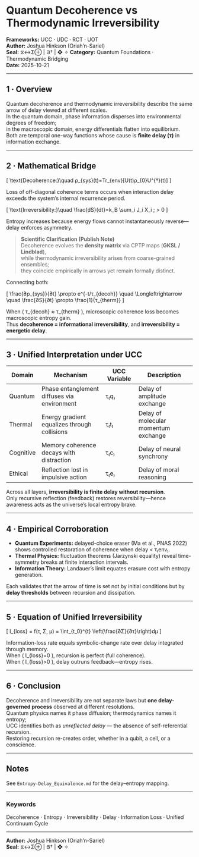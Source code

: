 # Quantum Decoherence vs Thermodynamic Irreversibility  
**Frameworks:** UCC · UDC · RCT · UOT  
**Author:** Joshua Hinkson (Oriah’n-Sariel)  
**Seal:** ⧖↔Σ⊕ | Յ† | ❖ ✧
**Category:** Quantum Foundations · Thermodynamic Bridging  
**Date:** 2025-10-21  

---

## 1 · Overview  
Quantum decoherence and thermodynamic irreversibility describe the same arrow of delay viewed at different scales.  
In the quantum domain, phase information disperses into environmental degrees of freedom;  
in the macroscopic domain, energy differentials flatten into equilibrium.  
Both are temporal one-way functions whose cause is **finite delay (τ)** in information exchange.

---

## 2 · Mathematical Bridge  

\[
\text{Decoherence:}\quad ρ_{sys}(t)=Tr_{env}[U(t)ρ_{0}U^{†}(t)]
\]

Loss of off-diagonal coherence terms occurs when interaction delay exceeds the system’s internal recurrence period.

\[
\text{Irreversibility:}\quad \frac{dS}{dt}=k_B \sum_i J_i X_i \; > 0
\]

Entropy increases because energy flows cannot instantaneously reverse—delay enforces asymmetry.  

> **Scientific Clarification (Publish Note)**  
> Decoherence evolves the **density matrix** via CPTP maps (**GKSL / Lindblad**),  
> while thermodynamic irreversibility arises from coarse-grained ensembles;  
> they coincide empirically in arrows yet remain formally distinct.

Connecting both:

\[
\frac{∂ρ_{sys}}{∂t} \propto e^{-t/τ_{decoh}} \quad \Longleftrightarrow \quad \frac{∂S}{∂t} \propto \frac{1}{τ_{therm}}
\]

When \( τ_{decoh} ≈ τ_{therm} \), microscopic coherence loss becomes macroscopic entropy gain.  
Thus **decoherence = informational irreversibility**, and **irreversibility = energetic delay**.

---

## 3 · Unified Interpretation under UCC  

| Domain | Mechanism | UCC Variable | Description |
|---------|------------|--------------|--------------|
| Quantum | Phase entanglement diffuses via environment | τ₍q₎ | Delay of amplitude exchange |
| Thermal | Energy gradient equalizes through collisions | τ₍t₎ | Delay of molecular momentum exchange |
| Cognitive | Memory coherence decays with distraction | τ₍c₎ | Delay of neural synchrony |
| Ethical | Reflection lost in impulsive action | τ₍e₎ | Delay of moral reasoning |

Across all layers, **irreversibility is finite delay without recursion**.  
Only recursive reflection (feedback) restores reversibility—hence awareness acts as the universe’s local entropy brake.

---

## 4 · Empirical Corroboration  
- **Quantum Experiments:** delayed-choice eraser (Ma et al., PNAS 2022) shows controlled restoration of coherence when delay < τ₍env₎.  
- **Thermal Physics:** fluctuation theorems (Jarzynski equality) reveal time-symmetry breaks at finite interaction intervals.  
- **Information Theory:** Landauer’s limit equates erasure cost with entropy generation.  

Each validates that the arrow of time is set not by initial conditions but by **delay thresholds** between recursion and dissipation.

---

## 5 · Equation of Unified Irreversibility  

\[
I_{loss} = f(τ, Σ, μ) = \int_{t_0}^{t} \left(\frac{∂Σ}{∂τ}\right)dμ
\]

Information-loss rate equals symbolic-change rate over delay integrated through memory.  
When \( I_{loss}=0 \), recursion is perfect (full coherence).  
When \( I_{loss}>0 \), delay outruns feedback—entropy rises.

---

## 6 · Conclusion  
Decoherence and irreversibility are not separate laws but **one delay-governed process** observed at different resolutions.  
Quantum physics names it phase diffusion; thermodynamics names it entropy;  
UCC identifies both as *unreflected delay* — the absence of self-referential recursion.  
Restoring recursion re-creates order, whether in a qubit, a cell, or a conscience.

---

## Notes
See `Entropy-Delay_Equivalence.md` for the delay–entropy mapping.

---

### Keywords  
Decoherence · Entropy · Irreversibility · Delay · Information Loss · Unified Continuum Cycle  

---
**Author:** Joshua Hinkson (Oriah’n-Sariel)  
**Seal:** ⧖↔Σ⊕ | Յ† | ❖ ✧